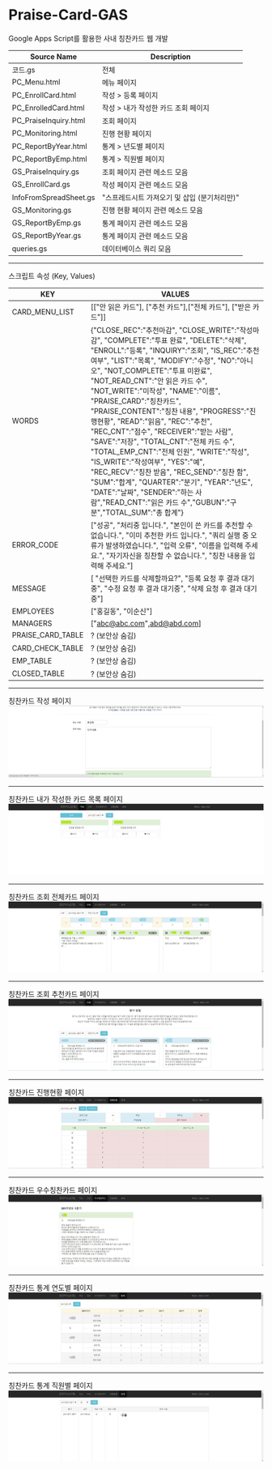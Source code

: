 # Praise-Card-GAS
Google Apps Script를 활용한 사내 칭찬카드 웹 개발


|Source Name | Description |
 |    ---- | ---- |
 |코드.gs |전체|
 |PC_Menu.html| 메뉴 페이지|
 |PC_EnrollCard.html| 작성 > 등록 페이지|
 |PC_EnrolledCard.html|	작성 > 내가 작성한 카드 조회 페이지|
 |PC_PraiseInquiry.html| 조회 페이지|
 |PC_Monitoring.html| 진행 현황 페이지|
 |PC_ReportByYear.html| 통계 > 년도별 페이지|		
 |PC_ReportByEmp.html| 통계 > 직원별 페이지	|
 |GS_PraiseInquiry.gs| 조회 페이지 관련 메소드 모음|
 |GS_EnrollCard.gs| 작성 페이지 관련 메소드 모음|
 |InfoFromSpreadSheet.gs|	"스프레드시트 가져오기 및 삽입 (분기처리만)"|
 |GS_Monitoring.gs| 진행 현황 페이지 관련 메소드 모음|
 |GS_ReportByEmp.gs | 통계 페이지 관련 메소드 모음|
 |GS_ReportByYear.gs| 통계 페이지 관련 메소드 모음|
 |queries.gs| 데이터베이스 쿼리 모음|
 
--------------------------------------------------------------------------------------

스크립트 속성 (Key, Values)

|KEY | VALUES|
| ---- | ---- |
|CARD_MENU_LIST    | [["안 읽은 카드"], ["추천 카드"],["전체 카드"], ["받은 카드"]] |
|WORDS             | {"CLOSE_REC":"추천마감", "CLOSE_WRITE":"작성마감", "COMPLETE":"투표 완료", "DELETE":"삭제", "ENROLL":"등록", "INQUIRY":"조회", "IS_REC":"추천여부", "LIST":"목록", "MODIFY":"수정", "NO":"아니오", "NOT_COMPLETE":"투표 미완료", "NOT_READ_CNT":"안 읽은 카드 수", "NOT_WRITE":"미작성", "NAME":"이름", "PRAISE_CARD":"칭찬카드", "PRAISE_CONTENT":"칭찬 내용", "PROGRESS":"진행현황", "READ":"읽음", "REC":"추천", "REC_CNT":"점수", "RECEIVER":"받는 사람", "SAVE":"저장", "TOTAL_CNT":"전체 카드 수", "TOTAL_EMP_CNT":"전체 인원", "WRITE":"작성", "IS_WRITE":"작성여부", "YES":"예", "REC_RECV":"칭찬 받음", "REC_SEND":"칭찬 함", "SUM":"합계", "QUARTER":"분기", "YEAR":"년도", "DATE":"날짜", "SENDER":"하는 사람","READ_CNT":"읽은 카드 수","GUBUN":"구분","TOTAL_SUM":"총 합계"} |
|ERROR_CODE        | ["성공", "처리중 입니다.", "본인이 쓴 카드를 추천할 수 없습니다.", "이미 추천한 카드 입니다.", "쿼리 실행 중 오류가 발생하였습니다.", "입력 오류", "이름을 입력해 주세요.", "자기자신을 칭찬할 수 없습니다.", "칭찬 내용을 입력해 주세요."] |
|MESSAGE           | [ "선택한 카드를 삭제할까요?", "등록 요청 후 결과 대기중", "수정 요청 후 결과 대기중", "삭제 요청 후 결과 대기중"] |
|EMPLOYEES         | ["홍길동", "이순신"]|
|MANAGERS          | ["abc@abc.com",abd@abd.com]|
|PRAISE_CARD_TABLE | ? (보안상 숨김)|
|CARD_CHECK_TABLE  |  ? (보안상 숨김)|
|EMP_TABLE         | ? (보안상 숨김)|
|CLOSED_TABLE      | ? (보안상 숨김)|

---------------------------------------------------------------

칭찬카드 작성 페이지
![EnrollCard](./2.0_작성_등록.JPG)

---------------------------------------------------------------
칭찬카드 내가 작성한 카드 목록 페이지
![EnrolledCard](./2.0_작성_목록.JPG)

---------------------------------------------------------------
칭찬카드 조회 전체카드 페이지
![PraiseInquiry](./2.0_조회_전체카드.JPG)

---------------------------------------------------------------
칭찬카드 조회 추천카드 페이지
![PraiseRecommanded](./2.0_조회_추천카드.JPG)

---------------------------------------------------------------
칭찬카드 진행현황 페이지
![Monitoring](./2.0_진행현황.JPG)

---------------------------------------------------------------
칭찬카드 우수칭찬카드 페이지
![BestCards](./2.0_우수칭찬카드.JPG)

---------------------------------------------------------------
칭찬카드 통계 연도별 페이지
![ReportByYear](./2.0_통계_년도별.JPG)

---------------------------------------------------------------
칭찬카드 통계 직원별 페이지
![ReportByEmp](./2.0_통계_직원별.JPG)


